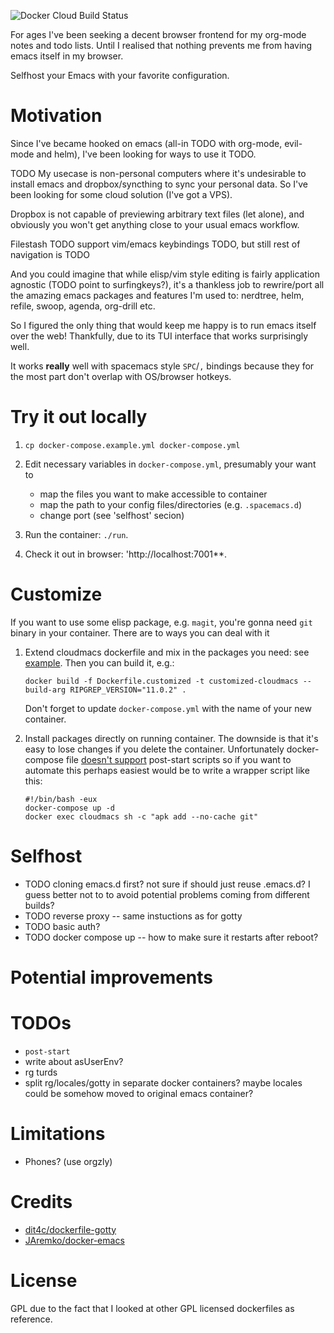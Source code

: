![Docker Cloud Build Status](https://img.shields.io/docker/cloud/build/karlicoss/cloudmacs)

For ages I've been seeking a decent browser frontend for my org-mode notes and todo lists. Until I realised that nothing prevents me from having emacs itself in my browser.

Selfhost your Emacs with your favorite configuration.

# Motivation
Since I've became hooked on emacs (all-in TODO with org-mode, evil-mode and helm), I've been looking for ways to use it TODO.

TODO My usecase is non-personal computers where it's undesirable to install emacs and dropbox/syncthing to sync your personal data. 
So I've been looking for some cloud solution (I've got a VPS).

Dropbox is not capable of previewing arbitrary text files (let alone), and obviously you won't get anything close to your usual emacs workflow.

Filestash TODO support vim/emacs keybindings TODO, but still rest of navigation is TODO

And you could imagine that while elisp/vim style editing is fairly application agnostic (TODO point to surfingkeys?), it's a thankless job to rewrire/port all the amazing emacs packages and features 
I'm used to: nerdtree, helm, refile, swoop, agenda, org-drill etc.

So I figured the only thing that would keep me happy is to run emacs itself over the web! Thankfully, due to its TUI interface that works surprisingly well.

It works **really** well with spacemacs style `SPC`/`,` bindings because they for the most part don't overlap with OS/browser hotkeys.

# Try it out locally 
1. `cp docker-compose.example.yml docker-compose.yml`
2. Edit necessary variables in `docker-compose.yml`, presumably your want to
   * map the files you want to make accessible to container
   * map the path to your config files/directories (e.g. `.spacemacs.d`)
   * change port (see 'selfhost' secion)
3. Run the container: `./run`.

4. Check it out in browser: 'http://localhost:7001**.

# Customize
If you want to use some elisp package, e.g. `magit`, you're gonna need `git` binary in your container. There are to ways you can deal with it

1. Extend cloudmacs dockerfile and mix in the packages you need: see [example](Dockerfile.customized).
   Then you can build it, e.g.:
   ```
   docker build -f Dockerfile.customized -t customized-cloudmacs --build-arg RIPGREP_VERSION="11.0.2" .
   ```
   Don't forget to update `docker-compose.yml` with the name of your new container.

2. Install packages directly on running container. The downside is that it's easy to lose changes if you delete the container. 
   Unfortunately docker-compose file [doesn't support](https://github.com/docker/compose/issues/1809) post-start scripts
   so if you want to automate this perhaps easiest would be to write a wrapper script like this:
   ```
   #!/bin/bash -eux
   docker-compose up -d
   docker exec cloudmacs sh -c "apk add --no-cache git"
   ```
 

# Selfhost
* TODO cloning emacs.d first? not sure if should just reuse .emacs.d? I guess better not to to avoid potential problems coming from different builds?
* TODO reverse proxy -- same instuctions as for gotty
* TODO basic auth?
* TODO docker compose up -- how to make sure it restarts after reboot?

# Potential improvements


# TODOs
* `post-start`
* write about asUserEnv?
* rg turds
* split rg/locales/gotty in separate docker containers? maybe locales could be somehow moved to original emacs container?

# Limitations
* Phones? (use orgzly)

# Credits
* [dit4c/dockerfile-gotty](https://github.com/dit4c/dockerfile-gotty)
* [JAremko/docker-emacs](https://github.com/JAremko/docker-emacs)

# License
GPL due to the fact that I looked at other GPL licensed dockerfiles as reference.

